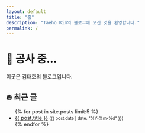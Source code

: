```yaml
---
layout: default
title: "홈"
description: "Taeho Kim의 블로그에 오신 것을 환영합니다."
permalink: /
---
```


# 🚧 공사 중...

이곳은 김태호의 블로그입니다.

## 🔥 최근 글

<ul>
  {% for post in site.posts limit:5 %}
    <li>
      <a href="{{ post.url }}">{{ post.title }}</a>
      <span style="font-size: 0.8em;">({{ post.date | date: "%Y-%m-%d" }})</span>
    </li>
  {% endfor %}
</ul>

